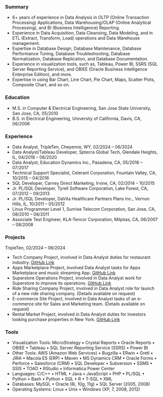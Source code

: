 ### Summary
- 6+ years of experience in Data Analysis in OLTP (Online Transaction Processing) Applications, Data Warehousing/OLAP (Online Analytical Processing), and BI (Business Intelligence) Reporting.   
- Experience in Data Acquisition, Data Cleansing, Data Modeling, and in ETL (Extract, Transform, Load) operations and Data Warehouse management.
- Expertise in Database Design, Database Maintenance, Database Performance Tuning, Database Troubleshooting, Database Normalization, Database Replication, and Database Documentation.
- Experience in visualization tools, such as, Tableau, Power BI, SSRS (SQL Server Reporting Service), and OBIEE (Oracle Business Intelligence Enterprise Edition), and more.
- Expertise in using Bar Chart, Line Chart, Pie Chart, Maps, Scatter Plots, Composite Chart, and so on.

### Education
- M.S. in Computer & Electrical Engineering, San Jose State University, San Jose, CA, 05/2010
- B.S. in Electrical Engineering, University of California, Davis, CA, 06/2006 

### Experience
- Data Analyst, TripleTen, Cheyenne, WY, 02/2024 – 06/2024
- Data Analyst/Tableau Developer, Sptecra Global Tech, Glendale Heights, IL, 04/2018 – 06/2020
- Data Analyst, Education Dynamics Inc., Pasadena, CA, 05/2016 – 07/2017
- Technical Support Specialist, Celerant Corporation, Fountain Valley, CA, 10/2015 – 04/2016
- SQL Developer, Carney Direct Marketing, Irvine, CA, 02/2014 – 10/2015
- Jr. PL/SQL Developer, Tyrell Software Corporation, Lake Forest, CA, 07/2012 – 09/2013
- Jr. PL/SQL Developer, DaVita Healthcare Partners Plans Inc., Vernon Hills, IL, 10/2011 – 05/2012
- Linux Programmer Level 1, Sunrise Telecom Corporation, San Jose, CA, 08/2010 – 08/2011
- Associate Test Engineer, KLA-Tencor Corporation, Milpitas, CA, 06/2007 – 08/2008

### Projects 
TripleTen, 02/2024 – 06/2024
- Tech Company Project, involved in Data Analyst duties for restaurant industry. [GitHub Link](https://github.com/MudassarCH0/Zomato-Project)
- Apps Marketplace Project, involved Data Analyst tasks for Apps Marketplace and music streaming App. [GitHub Link](https://github.com/MudassarCH0/ShopifyApp-Project)
- Superstore Operations Project, involved in Data Analyst work for Superstore to improve its operations. [GitHub Link](https://github.com/MudassarCH0/Superstore-Project)
- Ride Sharing Company Project, involved in Data Analyst role for launch of a new ride sharing company. (Details available on request)
- E-commerce Site Project, involved in Data Analyst tasks of an e-commerce site for Sales and Marketing team. (Details available on request)
- Rental Market Project, involved in Data Analyst duties for investors looking purchase properties in New York. [GitHub Link](https://github.com/MudassarCH0/NYC-Airbnb-Project) 

### Tools
- Visualization Tools: MicroStrategy • Crystal Reports • Oracle Reports • OBIEE • Tableau • SQL Server Reporting Service (SSRS) • Power BI
- Other Tools: AWS (Amazon Web Services) • Bugzilla • ERwin • Gretl • JIRA • Macola ES (ERP) • Maven • MS Dynamics CRM • Oracle Forms • Perforce • Salesforce (CRM) • SQL Developer • Subversion • SSMS • SSIS • TOAD • RStudio • Informatica Power Center
- Languages: C/C++ • HTML • Java • JavaScript • PHP • PL/SQL • Python • Bash • Python • SQL • R • T-SQL • XML
- Databases: MySQL • Oracle (8i, 10g, 11g) • SQL Server (2005, 2008)
- Operating Systems: Linux • Unix • Windows (XP, 7, 2008, 2012)


